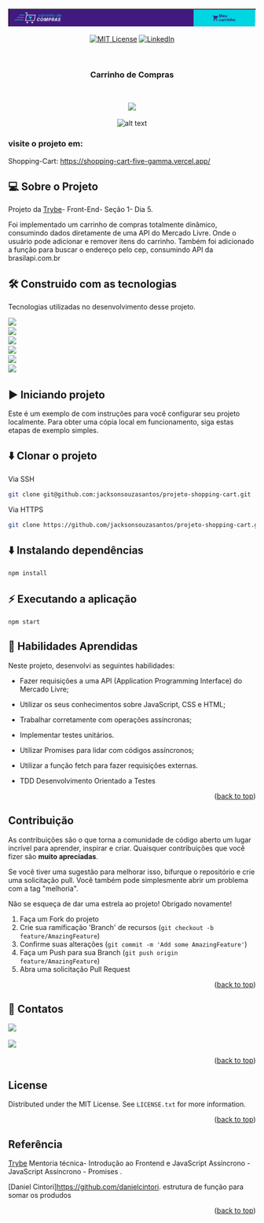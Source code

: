 
<a name="readme-top"></a>
<!--
*** Obrigodo por ter vindo.
*** Aproveite o projeto.
*** Espero poder contribuir com esse trabalho.
-->

 ![](https://github.com/jacksonsouzasantos/projeto-shopping-cart/blob/main/images/logoProjeto.png) </br>

<div align="center">

[![MIT License][license-shield]][license-url]
[![LinkedIn][linkedin-shield]][linkedin-url]

</div>
<!-- PROJECT LOGO -->
<br />
<div align="center">

  <h3 align="center">Carrinho de Compras</h3> </br>
  
  ![](https://github.com/jacksonsouzasantos/projeto-shopping-cart/blob/main/images/demo.gif)
  
  ![alt text](src/imagens/demo.gif)
</div>

### visite o projeto em:

Shopping-Cart: https://shopping-cart-five-gamma.vercel.app/


<!-- Sobre o Projeto -->

## 💻 Sobre o Projeto 

Projeto da [Trybe](https://www.betrybe.com/)- Front-End- Seção 1- Dia 5.</br>

Foi implementado um carrinho de compras totalmente dinâmico, consumindo dados diretamente de uma API do Mercado Livre.
Onde o usuário pode adicionar e remover itens do carrinho. Também foi adicionado a função para buscar o endereço pelo cep, consumindo API da brasilapi.com.br



## 🛠️ Construido com as tecnologias 

Tecnologias utilizadas no desenvolvimento desse projeto. 

<div>
<img src="https://img.shields.io/badge/Vite-B73BFE?style=for-the-badge&logo=vite&logoColor=FFD62E"/> 
</br>
<img src="https://img.shields.io/badge/Jest-C21325?style=for-the-badge&logo=jest&logoColor=white"/> 
</br>
<img src="https://img.shields.io/badge/JavaScript-323330?style=for-the-badge&logo=javascript&logoColor=F7DF1E"/> 
</br>
<img src="https://img.shields.io/badge/CSS3-1572B6?style=for-the-badge&logo=css3&logoColor=white"/> 
</br>
<img src="https://img.shields.io/badge/stylelint-000?style=for-the-badge&logo=stylelint&logoColor=white"/> 
</br>
<img src="https://img.shields.io/badge/eslint-3A33D1?style=for-the-badge&logo=eslint&logoColor=white"/> 
</div>



<!--Iniciando -->
## ▶️ Iniciando projeto 

Este é um exemplo de com instruções para você configurar seu projeto localmente. Para obter uma cópia local em funcionamento, siga estas etapas de exemplo simples.

## ⬇️ Clonar o projeto
Via SSH
```bash
git clone git@github.com:jacksonsouzasantos/projeto-shopping-cart.git
```
Via HTTPS

```bash
git clone https://github.com/jacksonsouzasantos/projeto-shopping-cart.git
```

## ⬇️ Instalando dependências

```bash
npm install
``` 

## ⚡ Executando a aplicação

```bash
npm start
``` 


<!-- Habilidaes -->
## 🚀  Habilidades Aprendidas 
Neste projeto, desenvolvi as seguintes habilidades:

- Fazer requisições a uma API (Application Programming Interface) do Mercado Livre;

- Utilizar os seus conhecimentos sobre JavaScript, CSS e HTML;

- Trabalhar corretamente com operações assíncronas;

- Implementar testes unitários.

- Utilizar Promises para lidar com códigos assíncronos;

- Utilizar a função fetch para fazer requisições externas.
- TDD  Desenvolvimento Orientado a Testes

<p align="right">(<a href="#readme-top">back to top</a>)</p>



<!-- CONTRIBUTING -->
## Contribuição

As contribuições são o que torna a comunidade de código aberto um lugar incrível para aprender, inspirar e criar. Quaisquer contribuições que você fizer são **muito apreciadas**.

Se você tiver uma sugestão para melhorar isso, bifurque o repositório e crie uma solicitação pull. Você também pode simplesmente abrir um problema com a tag "melhoria".

Não se esqueça de dar uma estrela ao projeto! Obrigado novamente!

1. Faça um Fork do projeto
2. Crie sua ramificação 'Branch' de recursos  (`git checkout -b feature/AmazingFeature`)
3. Confirme suas alterações (`git commit -m 'Add some AmazingFeature'`)
4. Faça um Push para sua Branch (`git push origin feature/AmazingFeature`)
5. Abra uma solicitação Pull Request

<p align="right">(<a href="#readme-top">back to top</a>)</p>



## 💬 Contatos

<div>

  <a href = "mailto:jacksonsantos.boese@gmail.com"><img height="28rem" src="https://img.shields.io/badge/Gmail-D14836?style=for-the-badge&logo=gmail&logoColor=white" target="_blank"></a>
    
 <a href="https://www.linkedin.com/in/jackson-santos-dev/" target="_blank"><img height="28rem" src="https://img.shields.io/badge/LinkedIn-0077B5?style=for-the-badge&logo=linkedin&logoColor=white"></a> 
 
</div>

<p align="right">(<a href="#readme-top">back to top</a>)</p>



<!-- LICENSE -->
## License

Distributed under the MIT License. See `LICENSE.txt` for more information.

<p align="right">(<a href="#readme-top">back to top</a>)</p>

<!-- LICENSE -->

## Referência

[Trybe](https://www.betrybe.com/) Mentoria técnica- Introdução ao Frontend e JavaScript Assíncrono - JavaScript Assíncrono - Promises .</br>


[Daniel Cintori]https://github.com/danielcintori. estrutura de função para somar os produdos</br>

<p align="right">(<a href="#readme-top">back to top</a>)</p>

<!-- MARKDOWN LINKS & IMAGES -->
<!-- https://www.markdownguide.org/basic-syntax/#reference-style-links -->

[license-shield]: https://img.shields.io/github/license/othneildrew/Best-README-Template.svg?style=for-the-badge
[license-url]: https://github.com/othneildrew/Best-README-Template/blob/master/LICENSE.txt
[linkedin-shield]: https://img.shields.io/badge/-LinkedIn-black.svg?style=for-the-badge&logo=linkedin&colorB=555
[linkedin-url]: https://www.linkedin.com/in/jackson-santos-dev/
[product-screenshot]: images/screenshot.png
